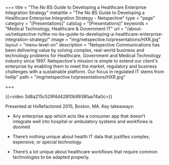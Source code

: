 +++
title = "The No BS Guide to Developing a Healthcare Enterprise Integration Strategy"
metatitle = "The No BS Guide to Developing a Healthcare Enterprise Integration Strategy - Netspective"
type = "page"
category = "[Presentations]"
catslug = "[Presentations]"
keywords = "Medical Technology, Healthcare & Government IT"
url = "/about-us/netspective-tv/the-no-bs-guide-to-developing-a-healthcare-enterprise-integration-strategy/"
image = "img/netspective.tv/presentations/HXR.jpg"
layout = "menu-level-on"
description = "Netspective Communications has been delivering value by solving complex, real-world business and technology problems for Healthcare, Government and Medical Technology industry since 1997. Netspective's mission is simple to extend our client's enterprise by enabling them to meet the market, regulatory and business challenges with a sustainable platform. Our focus in regulated IT stems from hellip"
path =  "img/netspective.tv/presentations/HXR.jpg"

+++

{{<video 3d8a215c529f4d428f0b9938faa74a0c>}}

Presented at HxRefactored 2015, Boston, MA. Key takeaways:

* Any enterprise app which acts like a consumer app that doesn’t integrate well into hospital or ambulatory systems and workflows is doomed

* There’s nothing unique about health IT data that justifies complex, expensive, or special technology.

* There’s a lot unique about healthcare workflows that require common technologies to be adapted properly.
